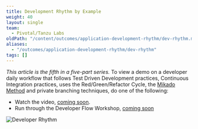 ```yaml
---
title: Development Rhythm by Example
weight: 40
layout: single
team:
  - Pivotal/Tanzu Labs
oldPath: "/content/outcomes/application-development-rhythm/dev-rhythm.md"
aliases:
  - "/outcomes/application-development-rhythm/dev-rhythm"
tags: []
---
```


_This article is the fifth in a five-part series._
To view a demo on a developer daily workflow that follows Test Driven Development practices, Continuous Integration practices, uses the Red/Green/Refactor Cycle, the [Mikado Method](http://mikadomethod.info/) and private branching techniques, do one of the following:

- Watch the video, [coming soon](https://github.com/joemoore/labs-practices-site/issues/1097).
- Run through the Developer Flow Workshop, [coming soon](https://github.com/joemoore/labs-practices-site/issues/1098)

![Developer Rhythm](/images/outcomes/application-development-rhythm/developer-rhythm-programmer.jpg)
